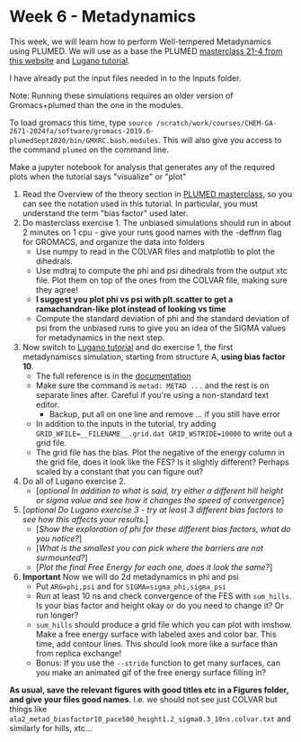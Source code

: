 # Week 6 - Metadynamics

This week, we will learn how to perform Well-tempered Metadynamics using PLUMED. We will use as a base the PLUMED [masterclass 21-4 from this website](https://www.plumed.org/doc-v2.9/user-doc/html/masterclass-21-4.html) and [Lugano tutorial](https://www.plumed.org/doc-v2.9/user-doc/html/lugano-3.html). 

I have already put the input files needed in to the Inputs folder.

Note: Running these simulations requires an older version of Gromacs+plumed than the one in the modules.

To load gromacs this time, type `source /scratch/work/courses/CHEM-GA-2671-2024fa/software/gromacs-2019.6-plumedSept2020/bin/GMXRC.bash.modules`. This will also give you access to the command `plumed` on the command line.

Make a jupyter notebook for analysis that generates any of the required plots when the tutorial says "visualize" or "plot"

1. Read the Overview of the theory section in [PLUMED masterclass](https://www.plumed.org/doc-v2.9/user-doc/html/masterclass-21-4.html), so you can see the notation used in this tutorial. In particular, you must understand the term "bias factor" used later.
2. Do masterclass exercise 1. The unbiased simulations should run in about 2 minutes on 1 cpu
        - give your runs good names with the -deffnm flag for GROMACS, and organize the data into folders 
	- Use numpy to read in the COLVAR files and matplotlib to plot the dihedrals.
	- Use mdtraj to compute the phi and psi dihedrals from the output xtc file. Plot them on top of the ones from the COLVAR file, making sure they agree!
	- **I suggest you plot phi vs psi with plt.scatter to get a ramachandran-like plot instead of looking vs time**
	- Compute the standard deviation of phi and the standard deviation of psi from the unbiased runs to give you an idea of the SIGMA values for metadynamics in the next step. 
3. Now switch to [Lugano tutorial](https://www.plumed.org/doc-v2.9/user-doc/html/lugano-3.html) and do exercise 1, the first metadynamiscs simulation, starting from structure A, **using bias factor 10**.
	- The full reference is in the [documentation](https://www.plumed.org/doc-v2.9/user-doc/html/_m_e_t_a_d.html)
	- Make sure the command is `metad: METAD ...` and the rest is on separate lines after. Careful if you're using a non-standard text editor.
		- Backup, put all on one line and remove ... if you still have error
	- In addition to the inputs in the tutorial, try adding `GRID_WFILE=__FILENAME__.grid.dat GRID_WSTRIDE=10000` to write out a grid file.
	- The grid file has the bias. Plot the negative of the energy column in the grid file, does it look like the FES? Is it slightly different? Perhaps scaled by a constant that you can figure out?
4. Do all of Lugano exercise 2.
	- [*optional In addition to what is said, try either a different hill height or sigma value and see how it changes the speed of convergence*]
5. [*optional Do Lugano exercise 3 - try at least 3 different bias factors to see how this affects your results.*]
	- [*Show the exploration of phi for these different bias factors, what do you notice?*]
	- [*What is the smallest you can pick where the barriers are not surmounted?*]
	- [*Plot the final Free Energy for each one, does it look the same?*]
6. **Important** Now we will do 2d metadynamics in phi and psi
	- Put `ARG=phi,psi` and for `SIGMA=sigma_phi,sigma_psi`
	- Run at least 10 ns and check convergence of the FES with `sum_hills`. Is your bias factor and height okay or do you need to change it? Or run longer?
	- `sum_hills` should produce a grid file which you can plot with imshow. Make a free energy surface with labeled axes and color bar. This time, add contour lines. This should look more like a surface than from replica exchange! 
	- Bonus: If you use the `--stride` function to get many surfaces, can you make an animated gif of the free energy surface filling in?

**As usual, save the relevant figures with good titles etc in a Figures folder, and give your files good names**. 
I.e. we should not see just COLVAR but things like `ala2_metad_biasfactor10_pace500_height1.2_sigma0.3_10ns.colvar.txt` and similarly for hills, xtc...

